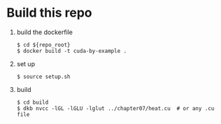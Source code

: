 # Build this repo

1. build the dockerfile
    ```
    $ cd ${repo_root}  
    $ docker build -t cuda-by-example .
    ```

2. set up  
    ```
    $ source setup.sh
    ```

3. build  
    ```
    $ cd build  
    $ dkb nvcc -lGL -lGLU -lglut ../chapter07/heat.cu  # or any .cu file
    ```


